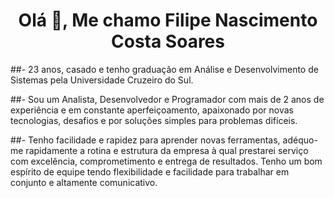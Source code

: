 <h1 align="center">Olá 👋, Me chamo Filipe Nascimento Costa Soares</h1>

##- 23 anos, casado e tenho graduação em Análise e Desenvolvimento de Sistemas pela Universidade Cruzeiro do Sul.

##- Sou um Analista, Desenvolvedor e Programador com mais de 2 anos de experiência e em constante aperfeiçoamento, apaixonado por novas tecnologias, desafios e por soluções simples para problemas difíceis. 

##- Tenho facilidade e rapidez para aprender novas ferramentas, adéquo-me rapidamente a rotina e estrutura da empresa à qual prestarei serviço com excelência, comprometimento e entrega de resultados. Tenho um bom espírito de equipe tendo flexibilidade e facilidade para trabalhar em conjunto e altamente comunicativo.
